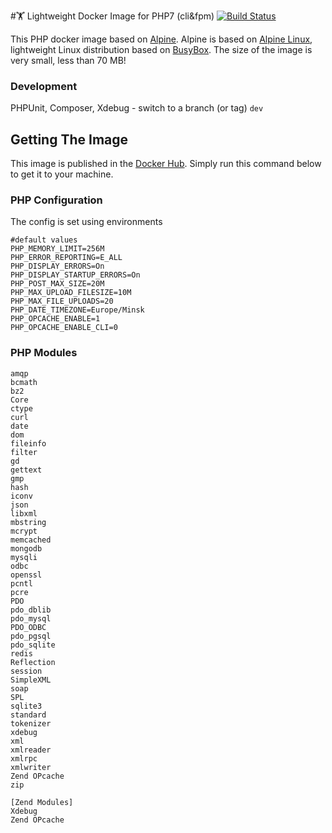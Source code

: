 #🏋 Lightweight Docker Image for PHP7 (cli&fpm)
 [![Build Status](https://travis-ci.org/lagun4ik/docker-php-dev-stack.svg)](https://travis-ci.org/lagun4ik/docker-php-dev-stack)

This PHP docker image based on [Alpine](https://hub.docker.com/_/alpine/). Alpine is based on [Alpine Linux](http://www.alpinelinux.org), lightweight Linux distribution based on [BusyBox](https://hub.docker.com/_/busybox/). The size of the image is very small, less than 70 MB!

### Development

PHPUnit, Composer, Xdebug - switch to a branch (or tag) `dev`

## Getting The Image

This image is published in the [Docker Hub](https://hub.docker.com/r/lagun4ik/docker-php7-fpm/). Simply run this command below to get it to your machine.
    
### PHP Configuration

The config is set using environments
```docker
#default values
PHP_MEMORY_LIMIT=256M
PHP_ERROR_REPORTING=E_ALL
PHP_DISPLAY_ERRORS=On
PHP_DISPLAY_STARTUP_ERRORS=On
PHP_POST_MAX_SIZE=20M
PHP_MAX_UPLOAD_FILESIZE=10M
PHP_MAX_FILE_UPLOADS=20
PHP_DATE_TIMEZONE=Europe/Minsk
PHP_OPCACHE_ENABLE=1
PHP_OPCACHE_ENABLE_CLI=0
```

### PHP Modules
```
amqp
bcmath
bz2
Core
ctype
curl
date
dom
fileinfo
filter
gd
gettext
gmp
hash
iconv
json
libxml
mbstring
mcrypt
memcached
mongodb
mysqli
odbc
openssl
pcntl
pcre
PDO
pdo_dblib
pdo_mysql
PDO_ODBC
pdo_pgsql
pdo_sqlite
redis
Reflection
session
SimpleXML
soap
SPL
sqlite3
standard
tokenizer
xdebug
xml
xmlreader
xmlrpc
xmlwriter
Zend OPcache
zip

[Zend Modules]
Xdebug
Zend OPcache
```
